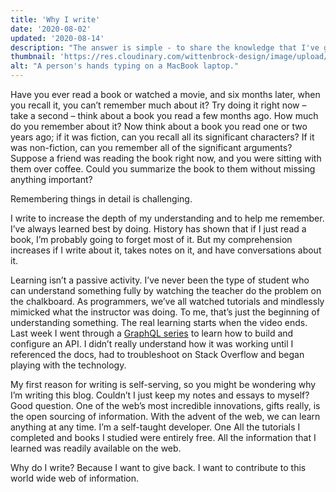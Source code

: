 ```yaml
---
title: 'Why I write'
date: '2020-08-02'
updated: '2020-08-14'
description: "The answer is simple - to share the knowledge that I've gained."
thumbnail: 'https://res.cloudinary.com/wittenbrock-design/image/upload/c_scale,f_auto,q_auto:best,w_1024/v1599369859/wittenbrock-design/why-i-write_t9xnfp.jpg'
alt: "A person's hands typing on a MacBook laptop."
---
```


Have you ever read a book or watched a movie, and six months later, when you recall it, you can’t remember much about it? Try doing it right now – take a second – think about a book you read a few months ago. How much do you remember about it? Now think about a book you read one or two years ago; if it was fiction, can you recall all its significant characters? If it was non-fiction, can you remember all of the significant arguments? Suppose a friend was reading the book right now, and you were sitting with them over coffee. Could you summarize the book to them without missing anything important?

Remembering things in detail is challenging.

I write to increase the depth of my understanding and to help me remember. I’ve always learned best by doing. History has shown that if I just read a book, I’m probably going to forget most of it. But my comprehension increases if I write about it, takes notes on it, and have conversations about it.

Learning isn’t a passive activity. I’ve never been the type of student who can understand something fully by watching the teacher do the problem on the chalkboard. As programmers, we’ve all watched tutorials and mindlessly mimicked what the instructor was doing. To me, that’s just the beginning of understanding something. The real learning starts when the video ends. Last week I went through a [GraphQL series](https://www.leveluptutorials.com/tutorials/how-to-make-a-graphql-api) to learn how to build and configure an API. I didn’t really understand how it was working until I referenced the docs, had to troubleshoot on Stack Overflow and began playing with the technology.

My first reason for writing is self-serving, so you might be wondering why I’m writing this blog. Couldn’t I just keep my notes and essays to myself? Good question. One of the web’s most incredible innovations, gifts really, is the open sourcing of information. With the advent of the web, we can learn anything at any time. I’m a self-taught developer. One All the tutorials I completed and books I studied were entirely free. All the information that I learned was readily available on the web.

Why do I write? Because I want to give back. I want to contribute to this world wide web of information.
